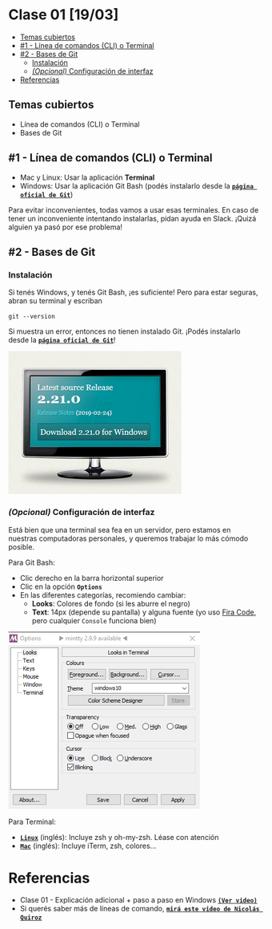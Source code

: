 # Clase 01 [19/03]

- [Temas cubiertos]()
- [#1 - Línea de comandos (CLI) o Terminal](https://github.com/ada-frontend-septimageneracion/clase-01#1---l%C3%ADnea-de-comandos-cli-o-terminal)
- [#2 - Bases de Git](https://github.com/ada-frontend-septimageneracion/clase-01#2---bases-de-git)
  - [Instalación](https://github.com/ada-frontend-septimageneracion/clase-01#instalaci%C3%B3n)
  - [_(Opcional)_ Configuración de interfaz](https://github.com/ada-frontend-septimageneracion/clase-01#opcional-configuraci%C3%B3n-de-interfaz)
- [Referencias](https://github.com/ada-frontend-septimageneracion/clase-01#referencias)

## Temas cubiertos

- Línea de comandos (CLI) o Terminal
- Bases de Git

## #1 - Línea de comandos (CLI) o Terminal

- Mac y Linux: Usar la aplicación **Terminal**
- Windows: Usar la aplicación Git Bash (podés instalarlo desde la [**`página oficial de Git`**](https://git-scm.com/))

Para evitar inconvenientes, todas vamos a usar esas terminales. En caso de tener un inconveniente intentando instalarlas, pidan ayuda en Slack. ¡Quizá alguien ya pasó por ese problema!

## #2 - Bases de Git

### Instalación

Si tenés Windows, y tenés Git Bash, ¡es suficiente!
Pero para estar seguras, abran su terminal y escriban

```
git --version
```

Si muestra un error, entonces no tienen instalado Git. ¡Podés instalarlo desde la [**`página oficial de Git`**](https://git-scm.com/)!

[![Página principal de Git](/images/instalacion-git.png)](https://git-scm.com/)

### _(Opcional)_ Configuración de interfaz

Está bien que una terminal sea fea en un servidor, pero estamos en nuestras computadoras personales, y queremos trabajar lo más cómodo posible.

Para Git Bash:

- Clic derecho en la barra horizontal superior
- Clic en la opción **`Options`**
- En las diferentes categorías, recomiendo cambiar:
  - **Looks**: Colores de fondo (si les aburre el negro)
  - **Text**: 14px (depende su pantalla) y alguna fuente (yo uso [Fira Code](https://github.com/tonsky/FiraCode/releases/download/1.206/FiraCode_1.206.zip), pero cualquier `Console` funciona bien)

![Configuración Git (Win)](/images/configuracion-git-win.png)

Para Terminal:

- [**`Linux`**](https://github.com/robbyrussell/oh-my-zsh) (inglés): Incluye zsh y oh-my-zsh. Léase con atención
- [**`Mac`**](https://medium.com/the-code-review/make-your-terminal-more-colourful-and-productive-with-iterm2-and-zsh-11b91607b98c) (inglés): Incluye iTerm, zsh, colores...

# Referencias

- Clase 01 - Explicación adicional + paso a paso en Windows [**`(Ver video)`**](https://youtu.be/A7qfKmmE3z4)
- Si querés saber más de líneas de comando, [**`mirá este video de Nicolás Quiroz`**](https://youtu.be/0w3vNO1Ajuk)
